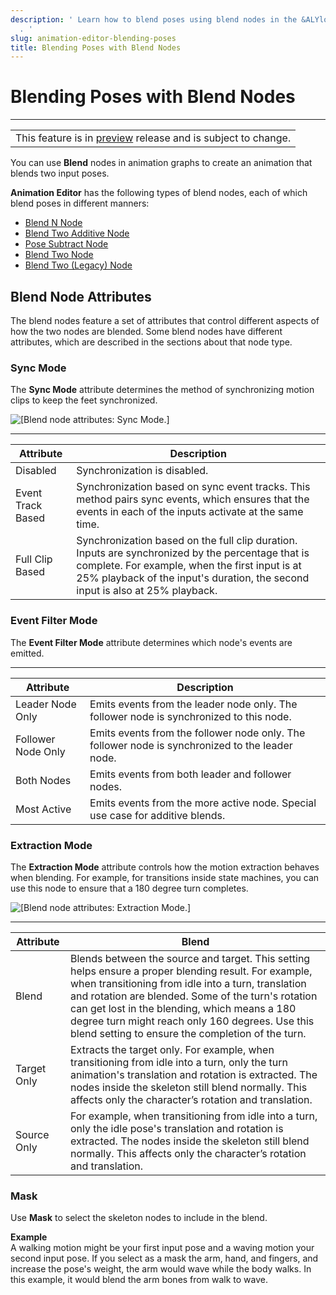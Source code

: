 ```yaml
---
description: ' Learn how to blend poses using blend nodes in the &ALYlong; &animation-editor;
  . '
slug: animation-editor-blending-poses
title: Blending Poses with Blend Nodes
---
```

# Blending Poses with Blend Nodes<a name="animation-editor-blending-poses"></a>


****  

|  | 
| --- |
| This feature is in [preview](https://docs.aws.amazon.com/lumberyard/latest/userguide/ly-glos-chap.html#preview) release and is subject to change\.  | 

You can use **Blend** nodes in animation graphs to create an animation that blends two input poses\. 

**Animation Editor** has the following types of blend nodes, each of which blend poses in different manners:
+ [Blend N Node](/docs/userguide/animation/editor/blending-blend-n.md)
+ [Blend Two Additive Node](/docs/userguide/animation/editor/blending-blendtwoadditive.md)
+ [Pose Subtract Node](/docs/userguide/animation/editor/blending-posesubtract.md)
+ [Blend Two Node](/docs/userguide/animation/editor/blending-blendtwo.md)
+ [Blend Two \(Legacy\) Node](/docs/userguide/animation/editor/blending-blendtwolegacy.md)

## Blend Node Attributes<a name="animation-editor-blending-attributes"></a>

The blend nodes feature a set of attributes that control different aspects of how the two nodes are blended\. Some blend nodes have different attributes, which are described in the sections about that node type\.

### Sync Mode<a name="animation-editor-blending-attributes-syncmode"></a>

The **Sync Mode** attribute determines the method of synchronizing motion clips to keep the feet synchronized\.

![\[Blend node attributes: Sync Mode.\]](/images/userguide/actor-animation/animation-editor-blending-attributes-1.png)


****  

| Attribute | Description | 
| --- | --- | 
| Disabled |  Synchronization is disabled\.  | 
| Event Track Based |  Synchronization based on sync event tracks\. This method pairs sync events, which ensures that the events in each of the inputs activate at the same time\.  | 
| Full Clip Based |  Synchronization based on the full clip duration\. Inputs are synchronized by the percentage that is complete\. For example, when the first input is at 25% playback of the input's duration, the second input is also at 25% playback\.  | 

### Event Filter Mode<a name="animation-editor-blending-attributes-eventfiltermode"></a>

The **Event Filter Mode** attribute determines which node's events are emitted\.


****  

| Attribute | Description | 
| --- | --- | 
| Leader Node Only |  Emits events from the leader node only\. The follower node is synchronized to this node\.  | 
| Follower Node Only  |  Emits events from the follower node only\. The follower node is synchronized to the leader node\.  | 
| Both Nodes |  Emits events from both leader and follower nodes\.  | 
| Most Active |  Emits events from the more active node\. Special use case for additive blends\.  | 

### Extraction Mode<a name="animation-editor-blending-attributes-extractionmode"></a>

The **Extraction Mode** attribute controls how the motion extraction behaves when blending\. For example, for transitions inside state machines, you can use this node to ensure that a 180 degree turn completes\.

![\[Blend node attributes: Extraction Mode.\]](/images/userguide/actor-animation/animation-editor-blending-attributes-3.png)


****  

| Attribute | Blend | 
| --- | --- | 
| Blend |  Blends between the source and target\. This setting helps ensure a proper blending result\. For example, when transitioning from idle into a turn, translation and rotation are blended\. Some of the turn's rotation can get lost in the blending, which means a 180 degree turn might reach only 160 degrees\. Use this blend setting to ensure the completion of the turn\.  | 
| Target Only |  Extracts the target only\. For example, when transitioning from idle into a turn, only the turn animation's translation and rotation is extracted\. The nodes inside the skeleton still blend normally\. This affects only the character’s rotation and translation\.  | 
| Source Only |  For example, when transitioning from idle into a turn, only the idle pose's translation and rotation is extracted\. The nodes inside the skeleton still blend normally\. This affects only the character’s rotation and translation\.  | 

### Mask<a name="animation-editor-blending-attributes-mask"></a>

Use **Mask** to select the skeleton nodes to include in the blend\.

**Example**  
A walking motion might be your first input pose and a waving motion your second input pose\. If you select as a mask the arm, hand, and fingers, and increase the pose's weight, the arm would wave while the body walks\. In this example, it would blend the arm bones from walk to wave\.